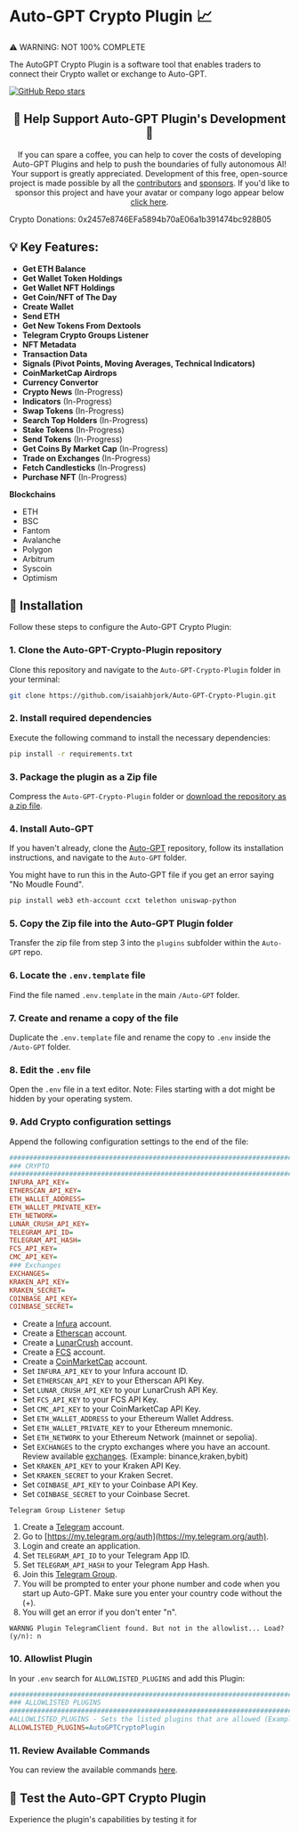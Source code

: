 # Auto-GPT Crypto Plugin 📈

⚠️ WARNING: NOT 100% COMPLETE

The AutoGPT Crypto Plugin is a software tool that enables traders to connect their Crypto wallet or exchange to Auto-GPT.


[![GitHub Repo stars](https://img.shields.io/github/stars/isaiahbjork/Auto-GPT-Crypto-Plugin?style=social)](https://github.com/isaiahbjork/Auto-GPT-Crypto-Plugin/stargazers)

<h2 align="center"> 💖 Help Support Auto-GPT Plugin's Development 💖</h2>
<p align="center">
If you can spare a coffee, you can help to cover the costs of developing Auto-GPT Plugins and help to push the boundaries of fully autonomous AI!
Your support is greatly appreciated. Development of this free, open-source project is made possible by all the <a href="https://github.com/isaiahbjork/Auto-GPT-Crypto-Plugin/graphs/contributors">contributors</a> and <a href="https://github.com/sponsors/isaiahbjork">sponsors</a>. If you'd like to sponsor this project and have your avatar or company logo appear below <a href="https://github.com/sponsors/isaiahbjork">click here</a>.

Crypto Donations: 0x2457e8746EFa5894b70aE06a1b391474bc928B05
</p>

## 💡 Key Features:

- **Get ETH Balance**
- **Get Wallet Token Holdings**
- **Get Wallet NFT Holdings**
- **Get Coin/NFT of The Day**
- **Create Wallet**
- **Send ETH**
- **Get New Tokens From Dextools**
- **Telegram Crypto Groups Listener**
- **NFT Metadata**
- **Transaction Data**
- **Signals (Pivot Points, Moving Averages, Technical Indicators)**
- **CoinMarketCap Airdrops**
- **Currency Convertor**
- **Crypto News**  (In-Progress)
- **Indicators**  (In-Progress)
- **Swap Tokens**  (In-Progress)
- **Search Top Holders**  (In-Progress)
- **Stake Tokens** (In-Progress)
- **Send Tokens**  (In-Progress)
- **Get Coins By Market Cap**  (In-Progress)
- **Trade on Exchanges**  (In-Progress)
- **Fetch Candlesticks**  (In-Progress)
- **Purchase NFT**  (In-Progress)

**Blockchains**
- ETH
- BSC
- Fantom
- Avalanche
- Polygon
- Arbitrum
- Syscoin
- Optimism
## 🔧 Installation

Follow these steps to configure the Auto-GPT Crypto Plugin:

### 1. Clone the Auto-GPT-Crypto-Plugin repository

Clone this repository and navigate to the `Auto-GPT-Crypto-Plugin` folder in your terminal:

```bash
git clone https://github.com/isaiahbjork/Auto-GPT-Crypto-Plugin.git
```

### 2. Install required dependencies

Execute the following command to install the necessary dependencies:

```bash
pip install -r requirements.txt
```

### 3. Package the plugin as a Zip file

Compress the `Auto-GPT-Crypto-Plugin` folder or [download the repository as a zip file](https://github.com/isaiahbjork/Auto-GPT-Crypto-Plugin/archive/refs/heads/master.zip).

### 4. Install Auto-GPT

If you haven't already, clone the [Auto-GPT](https://github.com/Significant-Gravitas/Auto-GPT) repository, follow its installation instructions, and navigate to the `Auto-GPT` folder.

You might have to run this in the Auto-GPT file if you get an error saying "No Moudle Found".

```bash
pip install web3 eth-account ccxt telethon uniswap-python
```

### 5. Copy the Zip file into the Auto-GPT Plugin folder

Transfer the zip file from step 3 into the `plugins` subfolder within the `Auto-GPT` repo.

### 6. Locate the `.env.template` file

Find the file named `.env.template` in the main `/Auto-GPT` folder.

### 7. Create and rename a copy of the file

Duplicate the `.env.template` file and rename the copy to `.env` inside the `/Auto-GPT` folder.

### 8. Edit the `.env` file

Open the `.env` file in a text editor. Note: Files starting with a dot might be hidden by your operating system.

### 9. Add Crypto configuration settings

Append the following configuration settings to the end of the file:

```ini
################################################################################
### CRYPTO
################################################################################
INFURA_API_KEY=
ETHERSCAN_API_KEY=
ETH_WALLET_ADDRESS=
ETH_WALLET_PRIVATE_KEY=
ETH_NETWORK=
LUNAR_CRUSH_API_KEY=
TELEGRAM_API_ID=
TELEGRAM_API_HASH=
FCS_API_KEY=
CMC_API_KEY=
### Exchanges
EXCHANGES=
KRAKEN_API_KEY=
KRAKEN_SECRET=
COINBASE_API_KEY=
COINBASE_SECRET=
```

- Create a [Infura](https://infura.io) account.
- Create a [Etherscan](https://etherscan.io) account.
- Create a [LunarCrush](https://lunarcrush.com) account.
- Create a [FCS](https://fcsapi.com) account.
- Create a [CoinMarketCap](https://coinmarketcap.com/api/) account.
- Set `INFURA_API_KEY` to your Infura account ID.
- Set `ETHERSCAN_API_KEY` to your Etherscan API Key.
- Set `LUNAR_CRUSH_API_KEY` to your LunarCrush API Key.
- Set `FCS_API_KEY` to your FCS API Key.
- Set `CMC_API_KEY` to your CoinMarketCap API Key.
- Set `ETH_WALLET_ADDRESS` to your Ethereum Wallet Address.
- Set `ETH_WALLET_PRIVATE_KEY` to your Ethereum mnemonic.
- Set `ETH_NETWORK` to your Ethereum Network (mainnet or sepolia).
- Set `EXCHANGES` to the crypto exchanges where you have an account. Review available [exchanges](/src/auto_gpt_crypto/exchanges.txt). (Example: binance,kraken,bybit)
- Set `KRAKEN_API_KEY` to your Kraken API Key.
- Set `KRAKEN_SECRET` to your Kraken Secret.
- Set `COINBASE_API_KEY` to your Coinbase API Key.
- Set `COINBASE_SECRET` to your Coinbase Secret.

`Telegram Group Listener Setup`
1. Create a [Telegram](https://telegram.com) account.
2. Go to [https://my.telegram.org/auth](https://my.telegram.org/auth).
3. Login and create an application.
4. Set `TELEGRAM_API_ID` to your Telegram App ID.
5. Set `TELEGRAM_API_HASH` to your Telegram App Hash.
6. Join this [Telegram Group](https://t.me/DEXTNewPairsBot).
7. You will be prompted to enter your phone number and code when you start up Auto-GPT. Make sure you enter your country code without the (+).
8. You will get an error if you don't enter "n".
```
WARNNG Plugin TelegramClient found. But not in the allowlist... Load? (y/n): n
```
### 10. Allowlist Plugin

In your `.env` search for `ALLOWLISTED_PLUGINS` and add this Plugin:

```ini
################################################################################
### ALLOWLISTED PLUGINS
################################################################################
#ALLOWLISTED_PLUGINS - Sets the listed plugins that are allowed (Example: plugin1,plugin2,plugin3)
ALLOWLISTED_PLUGINS=AutoGPTCryptoPlugin
```

### 11. Review Available Commands
You can review the available commands [here](/src/auto_gpt_crypto/commands.txt).

## 🧪 Test the Auto-GPT Crypto Plugin

Experience the plugin's capabilities by testing it for
